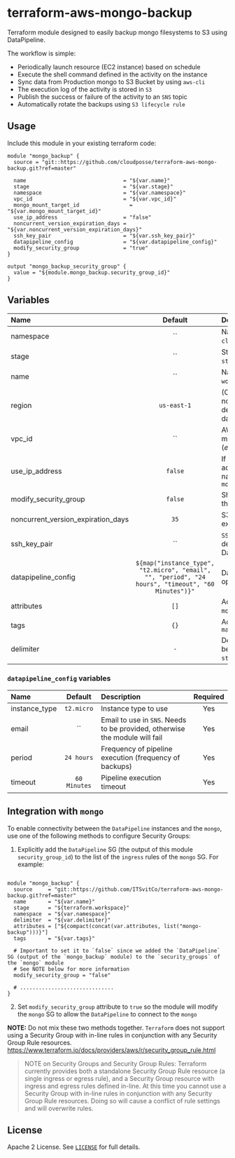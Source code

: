 # terraform-aws-mongo-backup

Terraform module designed to easily backup mongo filesystems to S3 using DataPipeline.

The workflow is simple:

* Periodically launch resource (EC2 instance) based on schedule
* Execute the shell command defined in the activity on the instance
* Sync data from Production mongo to S3 Bucket by using `aws-cli`
* The execution log of the activity is stored in `S3`
* Publish the success or failure of the activity to an `SNS` topic
* Automatically rotate the backups using `S3 lifecycle rule`


## Usage

Include this module in your existing terraform code:

```hcl
module "mongo_backup" {
  source = "git::https://github.com/cloudposse/terraform-aws-mongo-backup.git?ref=master"

  name                               = "${var.name}"
  stage                              = "${var.stage}"
  namespace                          = "${var.namespace}"
  vpc_id                             = "${var.vpc_id}"
  mongo_mount_target_id                = "${var.mongo_mount_target_id}"
  use_ip_address                     = "false"
  noncurrent_version_expiration_days = "${var.noncurrent_version_expiration_days}"
  ssh_key_pair                       = "${var.ssh_key_pair}"
  datapipeline_config                = "${var.datapipeline_config}"
  modify_security_group              = "true"
}

output "mongo_backup_security_group" {
  value = "${module.mongo_backup.security_group_id}"
}
```


## Variables

|  Name                              |  Default       |  Description                                                                                  | Required |
|:-----------------------------------|:--------------:|:----------------------------------------------------------------------------------------------|:--------:|
| namespace                          | ``             | Namespace (e.g. `cp` or `cloudposse`)                                                         | Yes      |
| stage                              | ``             | Stage (e.g. `prod`, `dev`, `staging`)                                                         | Yes      |
| name                               | ``             | Name  (e.g. `app` or `wordpress`)                                                             | Yes      |
| region                             | `us-east-1`    | (Optional) AWS Region. If not specified, will be derived from 'aws_region' data source        | No       |
| vpc_id                             | ``             | AWS VPC ID where module should operate (_e.g._ `vpc-a22222ee`)                                | Yes      |
| use_ip_address                     | `false`        | If set to `true`, will use IP address instead of DNS name to connect to the `mongo`             | Yes      |
| modify_security_group              | `false`        | Should the module modify the `mongo` security group                                             | No       |
| noncurrent_version_expiration_days | `35`           | S3 object versions expiration period (days)                                                   | Yes      |
| ssh_key_pair                       | ``             | `SSH` key that will be deployed on DataPipeline's instance                                    | No       |
| datapipeline_config                | `${map("instance_type", "t2.micro", "email", "", "period", "24 hours", "timeout", "60 Minutes")}"`| DataPipeline configuration options  | Yes      |
| attributes                         | `[]`           | Additional attributes (_e.g._ `mongo-backup`)                                                   | No       |
| tags                               | `{}`           | Additional tags (e.g. `map("BusinessUnit","XYZ")`                                             | No       |
| delimiter                          | `-`            | Delimiter to be used between `name`, `namespace`, `stage` and `attributes`                    | No       |


### `datapipeline_config` variables

|  Name                              |  Default       |  Description                                                                 | Required |
|:-----------------------------------|:--------------:|:-----------------------------------------------------------------------------|:--------:|
| instance_type                      | `t2.micro`     | Instance type to use                                                         | Yes      |
| email                              | ``             | Email to use in `SNS`. Needs to be provided, otherwise the module will fail  | Yes      |
| period                             | `24 hours`     | Frequency of pipeline execution (frequency of backups)                       | Yes      |
| timeout                            | `60 Minutes`   | Pipeline execution timeout                                                   | Yes      |



## Integration with `mongo`

To enable connectivity between the `DataPipeline` instances and the `mongo`, use one of the following methods to configure Security Groups:

1. Explicitly add the `DataPipeline` SG (the output of this module `security_group_id`) to the list of the `ingress` rules of the `mongo` SG. For example:

```hcl

module "mongo_backup" {
  source     = "git::https://github.com/ITSvitCo/terraform-aws-mongo-backup.git?ref=master"
  name       = "${var.name}"
  stage      = "${terraform.workspace}"
  namespace  = "${var.namespace}"
  delimiter  = "${var.delimiter}"
  attributes = ["${compact(concat(var.attributes, list("mongo-backup")))}"]
  tags       = "${var.tags}"

  # Important to set it to `false` since we added the `DataPipeline` SG (output of the `mongo_backup` module) to the `security_groups` of the `mongo` module
  # See NOTE below for more information
  modify_security_group = "false"

  # ..............................
}
```

2. Set `modify_security_group` attribute to `true` so the module will modify the `mongo` SG to allow the `DataPipeline` to connect to the `mongo`

**NOTE:** Do not mix these two methods together.
`Terraform` does not support using a Security Group with in-line rules in conjunction with any Security Group Rule resources.
https://www.terraform.io/docs/providers/aws/r/security_group_rule.html
> NOTE on Security Groups and Security Group Rules: Terraform currently provides both a standalone Security Group Rule resource
(a single ingress or egress rule), and a Security Group resource with ingress and egress rules defined in-line.
At this time you cannot use a Security Group with in-line rules in conjunction with any Security Group Rule resources.
Doing so will cause a conflict of rule settings and will overwrite rules.


## License

Apache 2 License. See [`LICENSE`](LICENSE) for full details.
